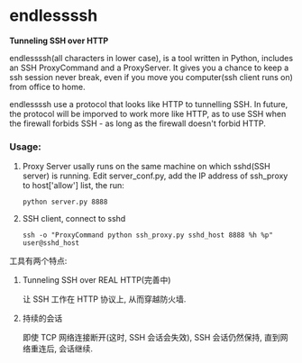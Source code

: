 # endlessssh

__Tunneling SSH over HTTP__

endlessssh(all characters in lower case), is a tool written in Python, includes an SSH ProxyCommand and a ProxyServer. It gives you a chance to keep a ssh session never break, even if you move you computer(ssh client runs on) from office to home.

endlessssh use a protocol that looks like HTTP to tunnelling SSH. In future, the protocol will be imporved to work more like HTTP, as to use SSH when the firewall forbids SSH - as long as the firewall doesn't forbid HTTP.

### Usage:

1. Proxy Server usally runs on the same machine on which sshd(SSH server) is running. Edit server_conf.py, add the IP address of ssh_proxy to host['allow'] list, the run:

	```python server.py 8888```

2. SSH client, connect to sshd

	```ssh -o "ProxyCommand python ssh_proxy.py sshd_host 8888 %h %p" user@sshd_host```

工具有两个特点:

1. Tunneling SSH over REAL HTTP(完善中)

	让 SSH 工作在 HTTP 协议上, 从而穿越防火墙.

2. 持续的会话

	即使 TCP 网络连接断开(这时, SSH 会话会失效), SSH 会话仍然保持, 直到网络重连后, 会话继续. 